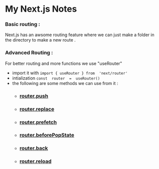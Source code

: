# My Next.js Notes

### Basic routing : 
Next.js has an awsome routing feature where we can just make a folder in the directory to make a new route . 

### Advanced Routing :
For better routing and more functions we use "useRouter" 
- import it with `import { useRouter } from  'next/router'`
- intialization `const  router  =  useRouter()`
- the following are some methods we can use from it :
	- ### [router.push](https://nextjs.org/docs/pages/api-reference/functions/use-router#routerpush)
	- ### [router.replace](https://nextjs.org/docs/pages/api-reference/functions/use-router#routerreplace)
	- ### [router.prefetch](https://nextjs.org/docs/pages/api-reference/functions/use-router#routerprefetch)
	- ### [router.beforePopState](https://nextjs.org/docs/pages/api-reference/functions/use-router#routerbeforepopstate)
	- ### [router.back](https://nextjs.org/docs/pages/api-reference/functions/use-router#routerback)
	- ### [router.reload](https://nextjs.org/docs/pages/api-reference/functions/use-router#routerreload)


<!--stackedit_data:
eyJoaXN0b3J5IjpbMTg4ODI3OTkwMl19
-->